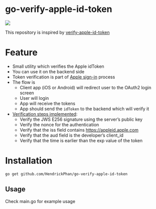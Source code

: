 # go-verify-apple-id-token

![](https://img.shields.io/badge/golang-1.19-blue.svg?style=flat)

This repository is inspired by [verify-apple-id-token](https://github.com/stefanprokopdev/verify-apple-id-token)

# Feature

- Small utility which verifies the Apple idToken
- You can use it on the backend side
- Token verification is part of [Apple sign-in](https://developer.apple.com/documentation/signinwithapplerestapi) process
- The flow is
  - Client app (iOS or Android) will redirect user to the OAuth2 login screen
  - User will login
  - App will receive the tokens
  - App should send the `idToken` to the backend which will verify it
- [Verification steps implemented](https://developer.apple.com/documentation/sign_in_with_apple/sign_in_with_apple_rest_api/verifying_a_user):
  - Verify the JWS E256 signature using the server’s public key
  - Verify the nonce for the authentication
  - Verify that the iss field contains https://appleid.apple.com
  - Verify that the aud field is the developer’s client_id
  - Verify that the time is earlier than the exp value of the token

# Installation
```
go get github.com/HendrickPhan/go-verify-apple-id-token
```

## Usage
Check main.go for example usage


